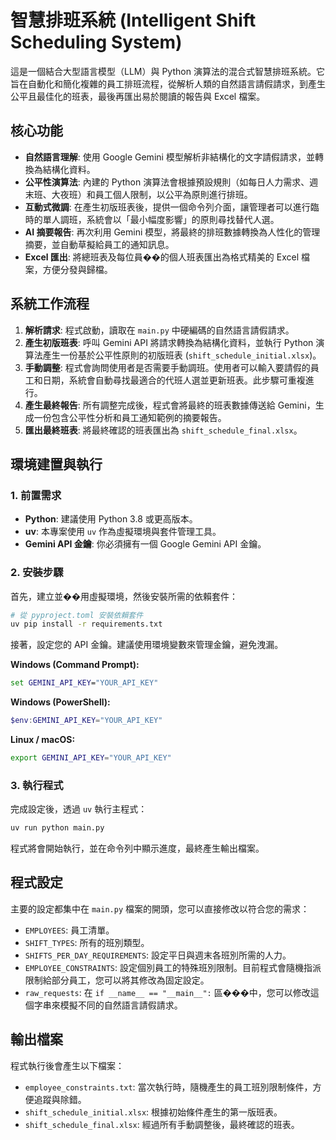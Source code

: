 # 智慧排班系統 (Intelligent Shift Scheduling System)

這是一個結合大型語言模型（LLM）與 Python 演算法的混合式智慧排班系統。它旨在自動化和簡化複雜的員工排班流程，從解析人類的自然語言請假請求，到產生公平且最佳化的班表，最後再匯出易於閱讀的報告與 Excel 檔案。

## 核心功能

- **自然語言理解**: 使用 Google Gemini 模型解析非結構化的文字請假請求，並轉換為結構化資料。
- **公平性演算法**: 內建的 Python 演算法會根據預設規則（如每日人力需求、週末班、大夜班）和員工個人限制，以公平為原則進行排班。
- **互動式微調**: 在產生初版班表後，提供一個命令列介面，讓管理者可以進行臨時的單人調班，系統會以「最小幅度影響」的原則尋找替代人選。
- **AI 摘要報告**: 再次利用 Gemini 模型，將最終的排班數據轉換為人性化的管理摘要，並自動草擬給員工的通知訊息。
- **Excel 匯出**: 將總班表及每位員��的個人班表匯出為格式精美的 Excel 檔案，方便分發與歸檔。

## 系統工作流程

1.  **解析請求**: 程式啟動，讀取在 `main.py` 中硬編碼的自然語言請假請求。
2.  **產生初版班表**: 呼叫 Gemini API 將請求轉換為結構化資料，並執行 Python 演算法產生一份基於公平性原則的初版班表 (`shift_schedule_initial.xlsx`)。
3.  **手動調整**: 程式會詢問使用者是否需要手動調班。使用者可以輸入要請假的員工和日期，系統會自動尋找最適合的代班人選並更新班表。此步驟可重複進行。
4.  **產生最終報告**: 所有調整完成後，程式會將最終的班表數據傳送給 Gemini，生成一份包含公平性分析和員工通知範例的摘要報告。
5.  **匯出最終班表**: 將最終確認的班表匯出為 `shift_schedule_final.xlsx`。

## 環境建置與執行

### 1. 前置需求

- **Python**: 建議使用 Python 3.8 或更高版本。
- **uv**: 本專案使用 `uv` 作為虛擬環境與套件管理工具。
- **Gemini API 金鑰**: 你必須擁有一個 Google Gemini API 金鑰。

### 2. 安裝步驟

首先，建立並��用虛擬環境，然後安裝所需的依賴套件：

```bash
# 從 pyproject.toml 安裝依賴套件
uv pip install -r requirements.txt
```

接著，設定您的 API 金鑰。建議使用環境變數來管理金鑰，避免洩漏。

**Windows (Command Prompt):**
```cmd
set GEMINI_API_KEY="YOUR_API_KEY"
```

**Windows (PowerShell):**
```powershell
$env:GEMINI_API_KEY="YOUR_API_KEY"
```

**Linux / macOS:**
```bash
export GEMINI_API_KEY="YOUR_API_KEY"
```

### 3. 執行程式

完成設定後，透過 `uv` 執行主程式：

```bash
uv run python main.py
```

程式將會開始執行，並在命令列中顯示進度，最終產生輸出檔案。

## 程式設定

主要的設定都集中在 `main.py` 檔案的開頭，您可以直接修改以符合您的需求：

- `EMPLOYEES`: 員工清單。
- `SHIFT_TYPES`: 所有的班別類型。
- `SHIFTS_PER_DAY_REQUIREMENTS`: 設定平日與週末各班別所需的人力。
- `EMPLOYEE_CONSTRAINTS`: 設定個別員工的特殊班別限制。目前程式會隨機指派限制給部分員工，您可以將其修改為固定設定。
- `raw_requests`: 在 `if __name__ == "__main__":` 區���中，您可以修改這個字串來模擬不同的自然語言請假請求。

## 輸出檔案

程式執行後會產生以下檔案：

- `employee_constraints.txt`: 當次執行時，隨機產生的員工班別限制條件，方便追蹤與除錯。
- `shift_schedule_initial.xlsx`: 根據初始條件產生的第一版班表。
- `shift_schedule_final.xlsx`: 經過所有手動調整後，最終確認的班表。
